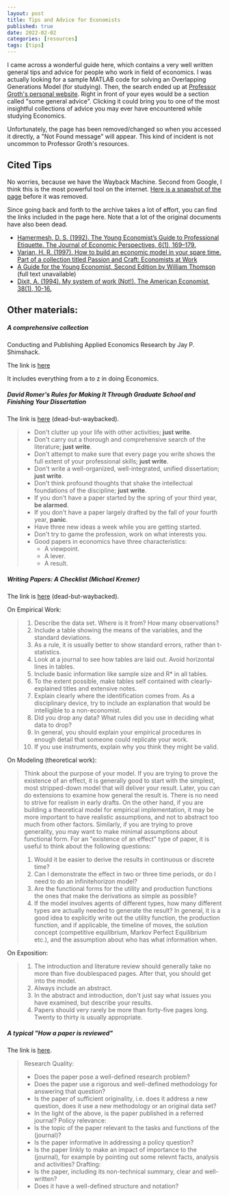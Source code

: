 ```yaml
---
layout: post
title: Tips and Advice for Economists
published: true
date: 2022-02-02
categories: [resources]
tags: [tips]
---
```


I came across a wonderful guide here, which contains a very well written general tips and advice for people who work in field of economics.
I was actually looking for a sample MATLAB code for solving an Overlapping Generations Model (for studying). Then, the search ended up at [Professor Groth's personal website](https://web.econ.ku.dk/okocg/).
Right in front of your eyes would be a section called "some general advice". 
Clicking it could bring you to one of the most insightful collections of advice you may ever have encountered while studying Economics.

Unfortunately, the page has been removed/changed so when you accessed it directly, a "Not Found message" will appear. 
This kind of incident is not uncommon to Professor Groth's resources.

## Cited Tips

No worries, because we have the Wayback Machine. 
Second from Google, I think this is the most powerful tool on the internet. [Here is a snapshot of the page](https://web.archive.org/web/20070610021332/http://www.econ.ku.dk/okocg/R%C3%A5d-skr-arbejder/Skriftlige%20arbejder.htm) before it was removed.

Since going back and forth to the archive takes a lot of effort, you can find the links included in the page here.
Note that a lot of the original documents have also been dead.

- [Hamermesh, D. S. (1992). The Young Economist’s Guide to Professional Etiquette. The Journal of Economic Perspectives, 6(1), 169–179.](https://pubs.aeaweb.org/doi/pdfplus/10.1257/jep.6.1.169?fbclid=IwAR0Fk7ji6eK_d17KcJftDvRLPSSc0yeg5wq4ND2-G9MZZo32QU9yvqMdCtY)
- [Varian, H. R. (1997). How to build an economic model in your spare time. Part of a collection titled Passion and Craft: Economists at Work](https://people.ischool.berkeley.edu/~hal/Papers/how.pdf)
- [A Guide for the Young Economist, Second Edition by William Thomson](https://mitpress.mit.edu/books/guide-young-economist-second-edition) (full text unavailable)
- [Dixit, A. (1994). My system of work (Not!). The American Economist, 38(1), 10-16.](https://www.princeton.edu/~dixitak/home/dixitwrk.pdf)

## Other materials:

##### A comprehensive collection

Conducting and Publishing Applied Economics Research by Jay P. Shimshack.

The link is [here](https://www.acem.sjtu.edu.cn/resume/20220202/TZ_GUEST/8314437542/Shimshack_SJT_Bio_and_Outline_2017.pdf)

It includes everything from a to z in doing Economics.

##### David Romer's Rules for Making It Through Graduate School and Finishing Your Dissertation

The link is [here](https://web.archive.org/web/20070611203317/http://econ161.berkeley.edu/Teaching_Folder/Romers_rules.html) (dead-but-waybacked).

> - Don't clutter up your life with other activities; **just write**.
> - Don't carry out a thorough and comprehensive search of the literature; **just write**.
> - Don't attempt to make sure that every page you write shows the full extent of your professional skills; **just write**.
> - Don't write a well-organized, well-integrated, unified dissertation; **just write**.
> - Don't think profound thoughts that shake the intellectual foundations of the discipline; **just write**.
> - If you don't have a paper started by the spring of your third year, **be alarmed**.
> - If you don't have a paper largely drafted by the fall of your fourth year, **panic**.
> - Have three new ideas a week while you are getting started.
> - Don't try to game the profession, work on what interests you.
> - Good papers in economics have three characteristics:
>   - A viewpoint.
>   - A lever.
>   - A result.

##### Writing Papers: A Checklist (Michael Kremer)

The link is [here](https://web.archive.org/web/20070802095624/http://post.economics.harvard.edu/faculty/kremer/papers/checklist.pdf) (dead-but-waybacked).

On Empirical Work:

> 1. Describe the data set. Where is it from? How many observations?
> 2. Include a table showing the means of the variables, and the standard deviations.
> 3. As a rule, it is usually better to show standard errors, rather than t-statistics.
> 4. Look at a journal to see how tables are laid out. Avoid horizontal lines in tables.
> 5. Include basic information like sample size and R* in all tables.
> 6. To the extent possible, make tables self contained with clearly-explained titles and extensive notes.
> 7. Explain clearly where the identification comes from. As a disciplinary device, try to include an explanation that would be intelligible to a non-economist.
> 8. Did you drop any data? What rules did you use in deciding what data to drop?
> 9. In general, you should explain your empirical procedures in enough detail that someone could replicate your work.
> 10. If you use instruments, explain why you think they might be valid.

On Modeling (theoretical work):

> Think about the purpose of your model. If you are trying to prove the existence of an effect, it is generally good to start with the simplest, most stripped-down model that will deliver your result. Later, you can do extensions to examine how general the result is. There is no need to strive for realism in early drafts. On the other hand, if you are building a theoretical model for empirical implementation, it may be more important to have realistic assumptions, and not to abstract too much from other factors. Similarly, if you are trying to prove generality, you may want to make minimal assumptions about functional form. For an "existence of an effect" type of paper, it is useful to think about the following questions:
> 1. Would it be easier to derive the results in continuous or discrete time?
> 2. Can I demonstrate the effect in two or three time periods, or do I need to do an infinitehorizon model?
> 3. Are the functional forms for the utility and production functions the ones that make the derivations as simple as possible?
> 4. If the model involves agents of different types, how many different types are actually needed to generate the result?
> In general, it is a good idea to explicitly write out the utility function, the production function, and if applicable, the timeline of moves, the solution concept (competitive equilibrium, Markov Perfect Equilibrium etc.), and the assumption about who has what information when.

On Exposition:

> 1. The introduction and literature review should generally take no more than five doublespaced pages. After that, you should get into the model.
> 2. Always include an abstract.
> 3. In the abstract and introduction, don't just say what issues you have examined, but describe your results.
> 4. Papers should very rarely be more than forty-five pages long. Twenty to thirty is usually appropriate.

##### A typical "How a paper is reviewed"

The link is [here](https://web.econ.ku.dk/okocg/Forside/Evaluating%20a%20research%20article.pdf).

> Research Quality:
> - Does the paper pose a well-defined research problem?
> - Does the paper use a rigorous and well-defined methodology for answering that question?
> - Is the paper of sufficient originality, i.e. does it address a new question, does it use a new methodology or an original data set?
> - In the light of the above, is the paper published in a referred journal?
> Policy relevance:
> - Is the topic of the paper relevant to the tasks and functions of the (journal)?
> - Is the paper informative in addressing a policy question?
> - Is the paper linkly to make an impact of importance to the (journal), for example by pointing out some relevnt facts, analysis and activities?
> Drafting:
> - Is the paper, including its non-technical summary, clear and well-written?
> - Does it have a well-defined structure and notation?

